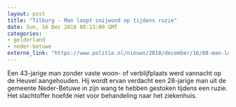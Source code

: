 ```yaml
---
layout: post
title: "Tilburg - Man loopt snijwond op tijdens ruzie"
date: Sun, 16 Dec 2018 08:13:00 GMT
categories: 
- gelderland 
- neder-betuwe 
externe_link: "https://www.politie.nl/nieuws/2018/december/16/08-man-loopt-snijwond-op-tijdens-ruzie.html"
---
```


Een 43-jarige man zonder vaste woon- of verblijfplaats werd vannacht op de Heuvel aangehouden. Hij wordt ervan verdacht een 28-jarige man uit de gemeente Neder-Betuwe in zijn wang te hebben gestoken tijdens een ruzie. Het slachtoffer hoefde niet voor behandeling naar het ziekenhuis.

